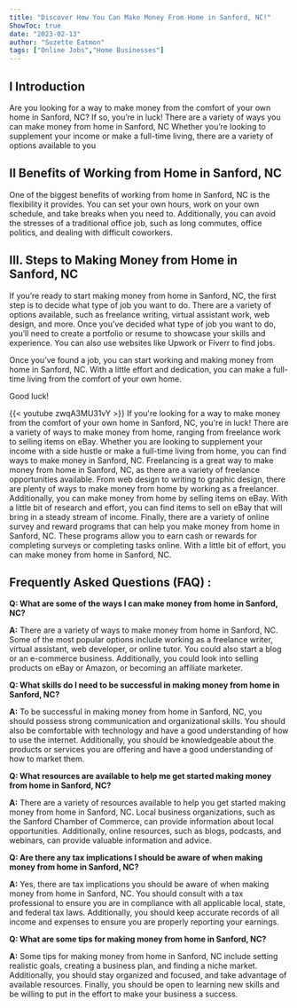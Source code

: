 ```yaml
---
title: "Discover How You Can Make Money From Home in Sanford, NC!"
ShowToc: true 
date: "2023-02-13"
author: "Suzette Eatmon" 
tags: ["Online Jobs","Home Businesses"]
---
```

## I Introduction

Are you looking for a way to make money from the comfort of your own home in Sanford, NC? If so, you’re in luck! There are a variety of ways you can make money from home in Sanford, NC Whether you’re looking to supplement your income or make a full-time living, there are a variety of options available to you 

## II Benefits of Working from Home in Sanford, NC

One of the biggest benefits of working from home in Sanford, NC is the flexibility it provides. You can set your own hours, work on your own schedule, and take breaks when you need to. Additionally, you can avoid the stresses of a traditional office job, such as long commutes, office politics, and dealing with difficult coworkers.

## III. Steps to Making Money from Home in Sanford, NC

If you’re ready to start making money from home in Sanford, NC, the first step is to decide what type of job you want to do. There are a variety of options available, such as freelance writing, virtual assistant work, web design, and more. Once you’ve decided what type of job you want to do, you’ll need to create a portfolio or resume to showcase your skills and experience. You can also use websites like Upwork or Fiverr to find jobs. 

Once you’ve found a job, you can start working and making money from home in Sanford, NC. With a little effort and dedication, you can make a full-time living from the comfort of your own home. 

Good luck!

{{< youtube zwqA3MU31vY >}} 
If you're looking for a way to make money from the comfort of your own home in Sanford, NC, you're in luck! There are a variety of ways to make money from home, ranging from freelance work to selling items on eBay. Whether you are looking to supplement your income with a side hustle or make a full-time living from home, you can find ways to make money in Sanford, NC. Freelancing is a great way to make money from home in Sanford, NC, as there are a variety of freelance opportunities available. From web design to writing to graphic design, there are plenty of ways to make money from home by working as a freelancer. Additionally, you can make money from home by selling items on eBay. With a little bit of research and effort, you can find items to sell on eBay that will bring in a steady stream of income. Finally, there are a variety of online survey and reward programs that can help you make money from home in Sanford, NC. These programs allow you to earn cash or rewards for completing surveys or completing tasks online. With a little bit of effort, you can make money from home in Sanford, NC.

## Frequently Asked Questions (FAQ) :
**Q: What are some of the ways I can make money from home in Sanford, NC?**

**A:** There are a variety of ways to make money from home in Sanford, NC. Some of the most popular options include working as a freelance writer, virtual assistant, web developer, or online tutor. You could also start a blog or an e-commerce business. Additionally, you could look into selling products on eBay or Amazon, or becoming an affiliate marketer. 

**Q: What skills do I need to be successful in making money from home in Sanford, NC?**

**A:** To be successful in making money from home in Sanford, NC, you should possess strong communication and organizational skills. You should also be comfortable with technology and have a good understanding of how to use the internet. Additionally, you should be knowledgeable about the products or services you are offering and have a good understanding of how to market them. 

**Q: What resources are available to help me get started making money from home in Sanford, NC?**

**A:** There are a variety of resources available to help you get started making money from home in Sanford, NC. Local business organizations, such as the Sanford Chamber of Commerce, can provide information about local opportunities. Additionally, online resources, such as blogs, podcasts, and webinars, can provide valuable information and advice. 

**Q: Are there any tax implications I should be aware of when making money from home in Sanford, NC?**

**A:** Yes, there are tax implications you should be aware of when making money from home in Sanford, NC. You should consult with a tax professional to ensure you are in compliance with all applicable local, state, and federal tax laws. Additionally, you should keep accurate records of all income and expenses to ensure you are properly reporting your earnings. 

**Q: What are some tips for making money from home in Sanford, NC?**

**A:** Some tips for making money from home in Sanford, NC include setting realistic goals, creating a business plan, and finding a niche market. Additionally, you should stay organized and focused, and take advantage of available resources. Finally, you should be open to learning new skills and be willing to put in the effort to make your business a success.




